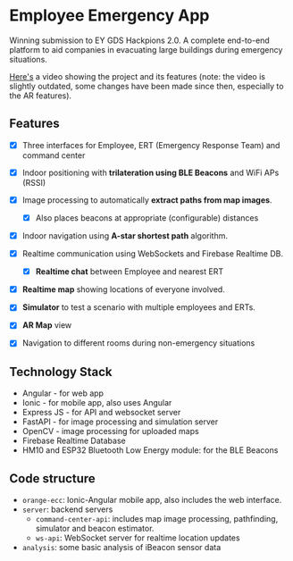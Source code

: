 # Employee Emergency App

Winning submission to EY GDS Hackpions 2.0. A complete end-to-end platform to aid companies in evacuating large buildings during emergency situations.

[Here's](https://youtu.be/V5GQzZ3xN3w) a video showing the project and its features (note: the video is slightly outdated, some changes have been made since then, especially to the AR features).

## Features


 - [x] Three interfaces for Employee, ERT (Emergency Response Team) and command center
 - [x] Indoor positioning with **trilateration using BLE Beacons** and WiFi APs (RSSI)
 - [x] Image processing to automatically **extract paths from map images**.
    - [x] Also places beacons at appropriate (configurable) distances
 - [x] Indoor navigation using **A-star shortest path** algorithm.
 - [x] Realtime communication using WebSockets and Firebase Realtime DB.
    - [x] **Realtime chat** between Employee and nearest ERT
 - [x] **Realtime map** showing locations of everyone involved.
 - [x] **Simulator** to test a scenario with multiple employees and ERTs.
 - [x] **AR Map** view
 - [x] Navigation to different rooms during non-emergency situations


## Technology Stack

 - Angular - for web app
 - Ionic - for mobile app, also uses Angular
 - Express JS - for API and websocket server
 - FastAPI - for image processing and simulation server
 - OpenCV - image processing for uploaded maps
 - Firebase Realtime Database
 - HM10 and ESP32 Bluetooth Low Energy module: for the BLE Beacons

## Code structure

 - `orange-ecc`: Ionic-Angular mobile app, also includes the web interface.
 - `server`: backend servers
    - `command-center-api`: includes map image processing, pathfinding, simulator and beacon estimator.
    - `ws-api`: WebSocket server for realtime location updates
 - `analysis`: some basic analysis of iBeacon sensor data
